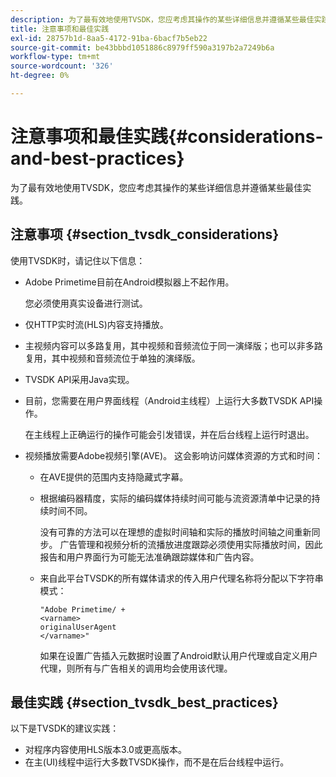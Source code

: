 ```yaml
---
description: 为了最有效地使用TVSDK，您应考虑其操作的某些详细信息并遵循某些最佳实践。
title: 注意事项和最佳实践
exl-id: 28757b1d-8aa5-4172-91ba-6bacf7b5eb22
source-git-commit: be43bbbd1051886c8979ff590a3197b2a7249b6a
workflow-type: tm+mt
source-wordcount: '326'
ht-degree: 0%

---
```


# 注意事项和最佳实践{#considerations-and-best-practices}

为了最有效地使用TVSDK，您应考虑其操作的某些详细信息并遵循某些最佳实践。

## 注意事项 {#section_tvsdk_considerations}

使用TVSDK时，请记住以下信息：

* Adobe Primetime目前在Android模拟器上不起作用。

   您必须使用真实设备进行测试。
* 仅HTTP实时流(HLS)内容支持播放。
* 主视频内容可以多路复用，其中视频和音频流位于同一演绎版；也可以非多路复用，其中视频和音频流位于单独的演绎版。
* TVSDK API采用Java实现。
* 目前，您需要在用户界面线程（Android主线程）上运行大多数TVSDK API操作。

   在主线程上正确运行的操作可能会引发错误，并在后台线程上运行时退出。
* 视频播放需要Adobe视频引擎(AVE)。 这会影响访问媒体资源的方式和时间：

   * 在AVE提供的范围内支持隐藏式字幕。
   * 根据编码器精度，实际的编码媒体持续时间可能与流资源清单中记录的持续时间不同。

      没有可靠的方法可以在理想的虚拟时间轴和实际的播放时间轴之间重新同步。 广告管理和视频分析的流播放进度跟踪必须使用实际播放时间，因此报告和用户界面行为可能无法准确跟踪媒体和广告内容。
   * 来自此平台TVSDK的所有媒体请求的传入用户代理名称将分配以下字符串模式：

      ```
      "Adobe Primetime/ + 
      <varname>
      originalUserAgent
      </varname>" 
      ```

      如果在设置广告插入元数据时设置了Android默认用户代理或自定义用户代理，则所有与广告相关的调用均会使用该代理。

## 最佳实践 {#section_tvsdk_best_practices}

以下是TVSDK的建议实践：

* 对程序内容使用HLS版本3.0或更高版本。
* 在主(UI)线程中运行大多数TVSDK操作，而不是在后台线程中运行。
